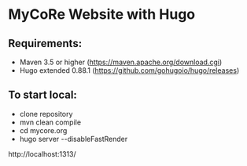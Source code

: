 # MyCoRe Website with Hugo

## Requirements:
 - Maven 3.5 or higher (https://maven.apache.org/download.cgi)
 - Hugo extended 0.88.1 (https://github.com/gohugoio/hugo/releases)


## To start local:

 - clone repository
 - mvn clean compile
 - cd mycore.org
 - hugo server --disableFastRender
 
 http://localhost:1313/
 